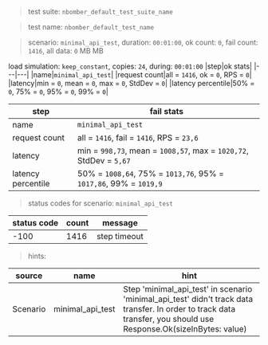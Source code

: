 > test suite: `nbomber_default_test_suite_name`

> test name: `nbomber_default_test_name`

> scenario: `minimal_api_test`, duration: `00:01:00`, ok count: `0`, fail count: `1416`, all data: `0` MB MB

load simulation: `keep_constant`, copies: `24`, during: `00:01:00`
|step|ok stats|
|---|---|
|name|`minimal_api_test`|
|request count|all = `1416`, ok = `0`, RPS = `0`|
|latency|min = `0`, mean = `0`, max = `0`, StdDev = `0`|
|latency percentile|50% = `0`, 75% = `0`, 95% = `0`, 99% = `0`|

|step|fail stats|
|---|---|
|name|`minimal_api_test`|
|request count|all = `1416`, fail = `1416`, RPS = `23,6`|
|latency|min = `998,73`, mean = `1008,57`, max = `1020,72`, StdDev = `5,67`|
|latency percentile|50% = `1008,64`, 75% = `1013,76`, 95% = `1017,86`, 99% = `1019,9`|
> status codes for scenario: `minimal_api_test`

|status code|count|message|
|---|---|---|
|-100|1416|step timeout|

> hints:

|source|name|hint|
|---|---|---|
|Scenario|minimal_api_test|Step 'minimal_api_test' in scenario 'minimal_api_test' didn't track data transfer. In order to track data transfer, you should use Response.Ok(sizeInBytes: value)|
